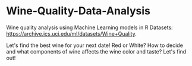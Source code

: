 # Wine-Quality-Data-Analysis

Wine quality analysis using Machine Learning models in R
Datasets: https://archive.ics.uci.edu/ml/datasets/Wine+Quality.

Let's find the best wine for your next date!
Red or White? How to decide and what components of wine affects the wine color and taste? Let's find out!

